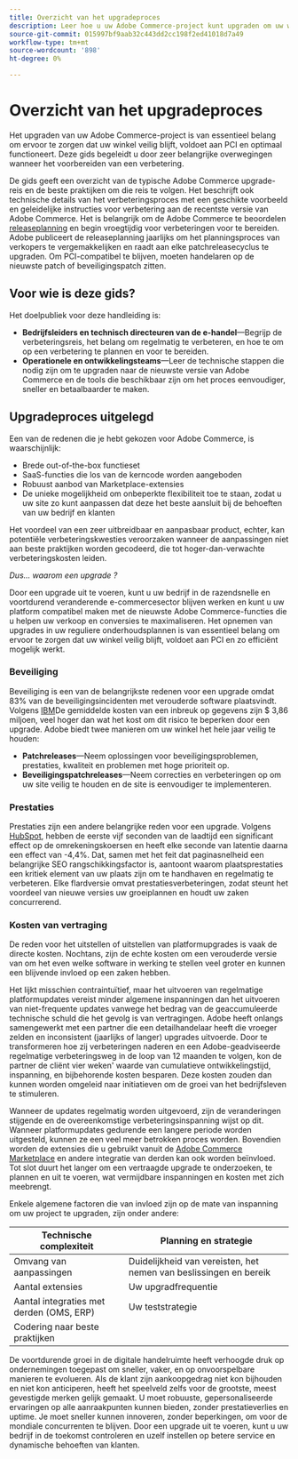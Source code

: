 ```yaml
---
title: Overzicht van het upgradeproces
description: Leer hoe u uw Adobe Commerce-project kunt upgraden om uw winkel veilig en efficiënt te laten werken.
source-git-commit: 015997bf9aab32c443dd2cc198f2ed41018d7a49
workflow-type: tm+mt
source-wordcount: '898'
ht-degree: 0%

---
```



# Overzicht van het upgradeproces

Het upgraden van uw Adobe Commerce-project is van essentieel belang om ervoor te zorgen dat uw winkel veilig blijft, voldoet aan PCI en optimaal functioneert. Deze gids begeleidt u door zeer belangrijke overwegingen wanneer het voorbereiden van een verbetering.

De gids geeft een overzicht van de typische Adobe Commerce upgrade-reis en de beste praktijken om die reis te volgen. Het beschrijft ook technische details van het verbeteringsproces met een geschikte voorbeeld en geleidelijke instructies voor verbetering aan de recentste versie van Adobe Commerce. Het is belangrijk om de Adobe Commerce te beoordelen [releaseplanning](../release/schedule.md) en begin vroegtijdig voor verbeteringen voor te bereiden. Adobe publiceert de releaseplanning jaarlijks om het planningsproces van verkopers te vergemakkelijken en raadt aan elke patchreleasecyclus te upgraden. Om PCI-compatibel te blijven, moeten handelaren op de nieuwste patch of beveiligingspatch zitten.

## Voor wie is deze gids?

Het doelpubliek voor deze handleiding is:

- **Bedrijfsleiders en technisch directeuren van de e-handel**—Begrijp de verbeteringsreis, het belang om regelmatig te verbeteren, en hoe te om op een verbetering te plannen en voor te bereiden.
- **Operationele en ontwikkelingsteams**—Leer de technische stappen die nodig zijn om te upgraden naar de nieuwste versie van Adobe Commerce en de tools die beschikbaar zijn om het proces eenvoudiger, sneller en betaalbaarder te maken.

## Upgradeproces uitgelegd

Een van de redenen die je hebt gekozen voor Adobe Commerce, is waarschijnlijk:

- Brede out-of-the-box functieset
- SaaS-functies die los van de kerncode worden aangeboden
- Robuust aanbod van Marketplace-extensies
- De unieke mogelijkheid om onbeperkte flexibiliteit toe te staan, zodat u uw site zo kunt aanpassen dat deze het beste aansluit bij de behoeften van uw bedrijf en klanten

Het voordeel van een zeer uitbreidbaar en aanpasbaar product, echter, kan potentiële verbeteringskwesties veroorzaken wanneer de aanpassingen niet aan beste praktijken worden gecodeerd, die tot hoger-dan-verwachte verbeteringskosten leiden.

_Dus... waarom een upgrade ?_

Door een upgrade uit te voeren, kunt u uw bedrijf in de razendsnelle en voortdurend veranderende e-commercesector blijven werken en kunt u uw platform compatibel maken met de nieuwste Adobe Commerce-functies die u helpen uw verkoop en conversies te maximaliseren. Het opnemen van upgrades in uw reguliere onderhoudsplannen is van essentieel belang om ervoor te zorgen dat uw winkel veilig blijft, voldoet aan PCI en zo efficiënt mogelijk werkt.

### Beveiliging

Beveiliging is een van de belangrijkste redenen voor een upgrade omdat 83% van de beveiligingsincidenten met verouderde software plaatsvindt. Volgens [IBM](https://www.ibm.com/reports/data-breach)De gemiddelde kosten van een inbreuk op gegevens zijn $ 3,86 miljoen, veel hoger dan wat het kost om dit risico te beperken door een upgrade. Adobe biedt twee manieren om uw winkel het hele jaar veilig te houden:

- **Patchreleases**—Neem oplossingen voor beveiligingsproblemen, prestaties, kwaliteit en problemen met hoge prioriteit op.
- **Beveiligingspatchreleases**—Neem correcties en verbeteringen op om uw site veilig te houden en de site is eenvoudiger te implementeren.

### Prestaties

Prestaties zijn een andere belangrijke reden voor een upgrade. Volgens [HubSpot](https://blog.hubspot.com/marketing/page-load-time-conversion-rates), hebben de eerste vijf seconden van de laadtijd een significant effect op de omrekeningskoersen en heeft elke seconde van latentie daarna een effect van -4,4%. Dat, samen met het feit dat paginasnelheid een belangrijke SEO rangschikkingsfactor is, aantoont waarom plaatsprestaties een kritiek element van uw plaats zijn om te handhaven en regelmatig te verbeteren. Elke flardversie omvat prestatiesverbeteringen, zodat steunt het voordeel van nieuwe versies uw groeiplannen en houdt uw zaken concurrerend.

### Kosten van vertraging

De reden voor het uitstellen of uitstellen van platformupgrades is vaak de directe kosten. Nochtans, zijn de echte kosten om een verouderde versie van om het even welke software in werking te stellen veel groter en kunnen een blijvende invloed op een zaken hebben.

Het lijkt misschien contraintuïtief, maar het uitvoeren van regelmatige platformupdates vereist minder algemene inspanningen dan het uitvoeren van niet-frequente updates vanwege het bedrag van de geaccumuleerde technische schuld die het gevolg is van vertragingen. Adobe heeft onlangs samengewerkt met een partner die een detailhandelaar heeft die vroeger zelden en inconsistent (jaarlijks of langer) upgrades uitvoerde. Door te transformeren hoe zij verbeteringen naderen en een Adobe-geadviseerde regelmatige verbeteringsweg in de loop van 12 maanden te volgen, kon de partner de cliënt vier weken&#39; waarde van cumulatieve ontwikkelingstijd, inspanning, en bijbehorende kosten besparen. Deze kosten zouden dan kunnen worden omgeleid naar initiatieven om de groei van het bedrijfsleven te stimuleren.

Wanneer de updates regelmatig worden uitgevoerd, zijn de veranderingen stijgende en de overeenkomstige verbeteringsinspanning wijst op dit. Wanneer platformupdates gedurende een langere periode worden uitgesteld, kunnen ze een veel meer betrokken proces worden. Bovendien worden de extensies die u gebruikt vanuit de [Adobe Commerce Marketplace](https://marketplace.magento.com/) en andere integratie van derden kan ook worden beïnvloed. Tot slot duurt het langer om een vertraagde upgrade te onderzoeken, te plannen en uit te voeren, wat vermijdbare inspanningen en kosten met zich meebrengt.

Enkele algemene factoren die van invloed zijn op de mate van inspanning om uw project te upgraden, zijn onder andere:

| Technische complexiteit | Planning en strategie |
|-----------------------------------------------------------|--------------------------------------------------------------|
| Omvang van aanpassingen | Duidelijkheid van vereisten, het nemen van beslissingen en bereik |
| Aantal extensies | Uw upgradfrequentie |
| Aantal integraties met derden (OMS, ERP) | Uw teststrategie |
| Codering naar beste praktijken |  |

De voortdurende groei in de digitale handelruimte heeft verhoogde druk op ondernemingen toegepast om sneller, vaker, en op onvoorspelbare manieren te evolueren. Als de klant zijn aankoopgedrag niet kon bijhouden en niet kon anticiperen, heeft het speelveld zelfs voor de grootste, meest gevestigde merken gelijk gemaakt. U moet robuuste, gepersonaliseerde ervaringen op alle aanraakpunten kunnen bieden, zonder prestatieverlies en uptime. Je moet sneller kunnen innoveren, zonder beperkingen, om voor de mondiale concurrenten te blijven. Door een upgrade uit te voeren, kunt u uw bedrijf in de toekomst controleren en uzelf instellen op betere service en dynamische behoeften van klanten.
